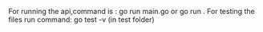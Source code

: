 For running the api,command is :
 go run main.go or go run .
For testing the files run command:
 go test -v (in test folder)

